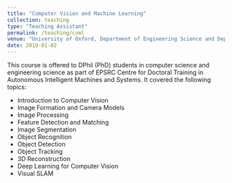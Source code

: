```yaml
---
title: "Computer Vision and Machine Learning"
collection: teaching
type: "Teaching Assistant"
permalink: /teaching/cvml
venue: "University of Oxford, Department of Engineering Science and Department of Computer Science"
date: 2019-01-02
---
```


This course is offered to DPhil (PhD) students in computer science and engineering science as part of EPSRC Centre for Doctoral Training in Autonomous Intelligent Machines and Systems.
It covered the following topics:
* Introduction to Computer Vision
* Image Formation and Camera Models
* Image Processing
* Feature Detection and Matching
* Image Segmentation
* Object Recognition
* Object Detection
* Object Tracking
* 3D Reconstruction
* Deep Learning for Computer Vision
* Visual SLAM

